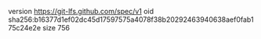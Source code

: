 version https://git-lfs.github.com/spec/v1
oid sha256:b16377d1ef02dc45d17597575a4078f38b20292463940638aef0fab175c24e2e
size 756
